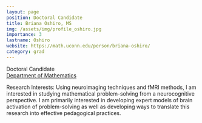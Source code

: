 ```yaml
---
layout: page
position: Doctoral Candidate
title: Briana Oshiro, MS
img: /assets/img/profile_oshiro.jpg
importance: 3
lastname: Oshiro
website: https://math.uconn.edu/person/briana-oshiro/
category: grad
---
```


<div class="row justify-content-sm-center">
    <div class="col-sm-4 mt-3 mt-md-0">
        <img class="img-fluid rounded z-depth-1" src="{{ page.img | relative_url }}" alt="" title="{{ page.title }}"/>
    </div>
    <div class="col-sm-8 mt-3 mt-md-0">
	  	Doctoral Candidate<br>
	  	<a href="https://math.uconn.edu">Department of Mathematics</a>
    </div>
</div>

Research Interests: Using neuroimaging techniques and fMRI methods, I am interested in studying mathematical problem-solving from a neurocognitive perspective. I am primarily interested in developing expert models of brain activation of problem-solving as well as developing ways to translate this research into effective pedagogical practices.
